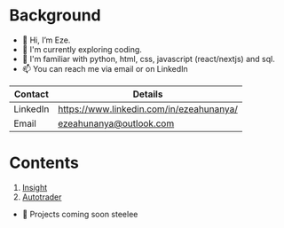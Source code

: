 # Background

- 👋 Hi, I’m Eze.
- :brain: I'm currently exploring coding.
- :speech_balloon: I'm familiar with python, html, css, javascript (react/nextjs) and sql.
- 📫 You can reach me via email or on LinkedIn

Contact  |  Details
------------ | -------------
LinkedIn | https://www.linkedin.com/in/ezeahunanya/
Email | ezeahunanya@outlook.com

#  Contents
1. [Insight](https://www.insightviz.com/)
2. [Autotrader](https://github.com/ezeahunanya/autotrader)

- 👀 Projects coming soon steelee
